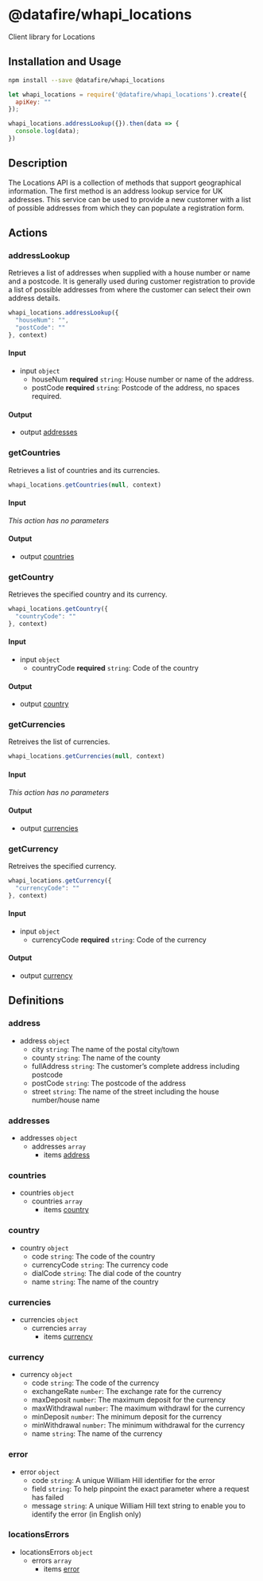 # @datafire/whapi_locations

Client library for Locations

## Installation and Usage
```bash
npm install --save @datafire/whapi_locations
```
```js
let whapi_locations = require('@datafire/whapi_locations').create({
  apiKey: ""
});

whapi_locations.addressLookup({}).then(data => {
  console.log(data);
})
```

## Description

The Locations API is a collection of methods that support geographical information. The first method is an address lookup service for UK addresses. This service can be used to provide a new customer with a list of possible addresses from which they can populate a registration form.

## Actions

### addressLookup
Retrieves a list of addresses when supplied with a house number or name and a postcode. It is generally used during customer registration to provide a list of possible addresses from where the customer can select their own address details.



```js
whapi_locations.addressLookup({
  "houseNum": "",
  "postCode": ""
}, context)
```

#### Input
* input `object`
  * houseNum **required** `string`: House number or name of the address.
  * postCode **required** `string`: Postcode of the address, no spaces required.

#### Output
* output [addresses](#addresses)

### getCountries
Retrieves a list of countries and its currencies.


```js
whapi_locations.getCountries(null, context)
```

#### Input
*This action has no parameters*

#### Output
* output [countries](#countries)

### getCountry
Retrieves the specified country and its currency.


```js
whapi_locations.getCountry({
  "countryCode": ""
}, context)
```

#### Input
* input `object`
  * countryCode **required** `string`: Code of the country

#### Output
* output [country](#country)

### getCurrencies
Retreives the list of currencies.


```js
whapi_locations.getCurrencies(null, context)
```

#### Input
*This action has no parameters*

#### Output
* output [currencies](#currencies)

### getCurrency
Retreives the specified currency.


```js
whapi_locations.getCurrency({
  "currencyCode": ""
}, context)
```

#### Input
* input `object`
  * currencyCode **required** `string`: Code of the currency

#### Output
* output [currency](#currency)



## Definitions

### address
* address `object`
  * city `string`: The name of the postal city/town
  * county `string`: The name of the county
  * fullAddress `string`: The customer’s complete address including postcode
  * postCode `string`: The postcode of the address
  * street `string`: The name of the street including the house number/house name

### addresses
* addresses `object`
  * addresses `array`
    * items [address](#address)

### countries
* countries `object`
  * countries `array`
    * items [country](#country)

### country
* country `object`
  * code `string`: The code of the country
  * currencyCode `string`: The currency code
  * dialCode `string`: The dial code of the country
  * name `string`: The name of the country

### currencies
* currencies `object`
  * currencies `array`
    * items [currency](#currency)

### currency
* currency `object`
  * code `string`: The code of the currency
  * exchangeRate `number`: The exchange rate for the currency
  * maxDeposit `number`: The maximum deposit for the currency
  * maxWithdrawal `number`: The maximum withdrawl for the currency
  * minDeposit `number`: The minimum deposit for the currency
  * minWithdrawal `number`: The minimum withdrawal for the currency
  * name `string`: The name of the currency

### error
* error `object`
  * code `string`: A unique William Hill identifier for the error
  * field `string`: To help pinpoint the exact parameter where a request has failed
  * message `string`: A unique William Hill text string to enable you to identify the error (in English only)

### locationsErrors
* locationsErrors `object`
  * errors `array`
    * items [error](#error)


